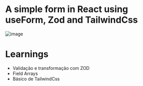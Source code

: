 # A simple form in React using useForm, Zod and TailwindCss

![image](https://user-images.githubusercontent.com/62969620/231501301-614050f9-5a96-4054-acc5-e165521b58ca.png)



# Learnings

- Validação e transformação com ZOD
- Field Arrays
- Básico de TailwindCss
